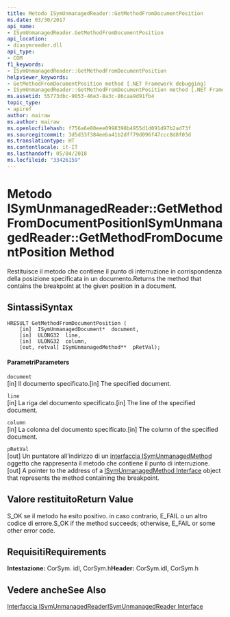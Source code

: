```yaml
---
title: Metodo ISymUnmanagedReader::GetMethodFromDocumentPosition
ms.date: 03/30/2017
api_name:
- ISymUnmanagedReader.GetMethodFromDocumentPosition
api_location:
- diasymreader.dll
api_type:
- COM
f1_keywords:
- ISymUnmanagedReader::GetMethodFromDocumentPosition
helpviewer_keywords:
- GetMethodFromDocumentPosition method [.NET Framework debugging]
- ISymUnmanagedReader::GetMethodFromDocumentPosition method [.NET Framework debugging]
ms.assetid: 55773dbc-9053-46e3-8a3c-86caa9d91fb4
topic_type:
- apiref
author: mairaw
ms.author: mairaw
ms.openlocfilehash: f756a6e80eee0998398b4955d1d091d97b2ad73f
ms.sourcegitcommit: 3d5d33f384eeba41b2dff79d096f47ccc8d8f03d
ms.translationtype: HT
ms.contentlocale: it-IT
ms.lasthandoff: 05/04/2018
ms.locfileid: "33426159"
---
```

# <a name="isymunmanagedreadergetmethodfromdocumentposition-method"></a><span data-ttu-id="f6669-102">Metodo ISymUnmanagedReader::GetMethodFromDocumentPosition</span><span class="sxs-lookup"><span data-stu-id="f6669-102">ISymUnmanagedReader::GetMethodFromDocumentPosition Method</span></span>
<span data-ttu-id="f6669-103">Restituisce il metodo che contiene il punto di interruzione in corrispondenza della posizione specificata in un documento.</span><span class="sxs-lookup"><span data-stu-id="f6669-103">Returns the method that contains the breakpoint at the given position in a document.</span></span>  
  
## <a name="syntax"></a><span data-ttu-id="f6669-104">Sintassi</span><span class="sxs-lookup"><span data-stu-id="f6669-104">Syntax</span></span>  
  
```  
HRESULT GetMethodFromDocumentPosition (  
    [in]  ISymUnmanagedDocument*  document,  
    [in]  ULONG32  line,  
    [in]  ULONG32  column,  
    [out, retval] ISymUnmanagedMethod**  pRetVal);  
```  
  
#### <a name="parameters"></a><span data-ttu-id="f6669-105">Parametri</span><span class="sxs-lookup"><span data-stu-id="f6669-105">Parameters</span></span>  
 `document`  
 <span data-ttu-id="f6669-106">[in] Il documento specificato.</span><span class="sxs-lookup"><span data-stu-id="f6669-106">[in] The specified document.</span></span>  
  
 `line`  
 <span data-ttu-id="f6669-107">[in] La riga del documento specificato.</span><span class="sxs-lookup"><span data-stu-id="f6669-107">[in] The line of the specified document.</span></span>  
  
 `column`  
 <span data-ttu-id="f6669-108">[in] La colonna del documento specificato.</span><span class="sxs-lookup"><span data-stu-id="f6669-108">[in] The column of the specified document.</span></span>  
  
 `pRetVal`  
 <span data-ttu-id="f6669-109">[out] Un puntatore all'indirizzo di un [interfaccia ISymUnmanagedMethod](../../../../docs/framework/unmanaged-api/diagnostics/isymunmanagedmethod-interface.md) oggetto che rappresenta il metodo che contiene il punto di interruzione.</span><span class="sxs-lookup"><span data-stu-id="f6669-109">[out] A pointer to the address of a [ISymUnmanagedMethod Interface](../../../../docs/framework/unmanaged-api/diagnostics/isymunmanagedmethod-interface.md) object that represents the method containing the breakpoint.</span></span>  
  
## <a name="return-value"></a><span data-ttu-id="f6669-110">Valore restituito</span><span class="sxs-lookup"><span data-stu-id="f6669-110">Return Value</span></span>  
 <span data-ttu-id="f6669-111">S_OK se il metodo ha esito positivo. in caso contrario, E_FAIL o un altro codice di errore.</span><span class="sxs-lookup"><span data-stu-id="f6669-111">S_OK if the method succeeds; otherwise, E_FAIL or some other error code.</span></span>  
  
## <a name="requirements"></a><span data-ttu-id="f6669-112">Requisiti</span><span class="sxs-lookup"><span data-stu-id="f6669-112">Requirements</span></span>  
 <span data-ttu-id="f6669-113">**Intestazione:** CorSym. idl, CorSym.h</span><span class="sxs-lookup"><span data-stu-id="f6669-113">**Header:** CorSym.idl, CorSym.h</span></span>  
  
## <a name="see-also"></a><span data-ttu-id="f6669-114">Vedere anche</span><span class="sxs-lookup"><span data-stu-id="f6669-114">See Also</span></span>  
 [<span data-ttu-id="f6669-115">Interfaccia ISymUnmanagedReader</span><span class="sxs-lookup"><span data-stu-id="f6669-115">ISymUnmanagedReader Interface</span></span>](../../../../docs/framework/unmanaged-api/diagnostics/isymunmanagedreader-interface.md)
